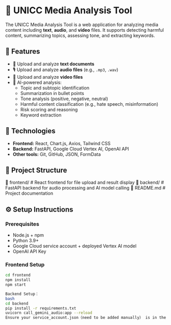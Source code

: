 # 🧠 UNICC Media Analysis Tool

The UNICC Media Analysis Tool is a web application for analyzing media content including **text**, **audio**, and **video** files. It supports detecting harmful content, summarizing topics, assessing tone, and extracting keywords.

## 🚀 Features

- 📄 Upload and analyze **text documents**
- 🎙 Upload and analyze **audio files** (e.g., `.mp3`, `.wav`)
- 🎥 Upload and analyze **video files**
- 🧠 AI-powered analysis:
  - Topic and subtopic identification
  - Summarization in bullet points
  - Tone analysis (positive, negative, neutral)
  - Harmful content classification (e.g., hate speech, misinformation)
  - Risk scoring and reasoning
  - Keyword extraction

## 🧩 Technologies

- **Frontend:** React, Chart.js, Axios, Tailwind CSS
- **Backend:** FastAPI, Google Cloud Vertex AI, OpenAI API
- **Other tools:** Git, GitHub, JSON, FormData

## 📂 Project Structure

📁 frontend/ # React frontend for file upload and result display 📁 backend/ # FastAPI backend for audio processing and AI model calling 📄 README.md # Project documentation


## ⚙️ Setup Instructions

### Prerequisites

- Node.js + npm
- Python 3.9+
- Google Cloud service account + deployed Vertex AI model
- OpenAI API Key

### Frontend Setup

```bash
cd frontend
npm install
npm start

Backend Setup：
bash
cd backend
pip install -r requirements.txt
uvicorn call_gemini_audio:app --reload
Ensure your service_account.json（need to be added manually） is in the correct backend folder and NOT pushed to GitHub.
